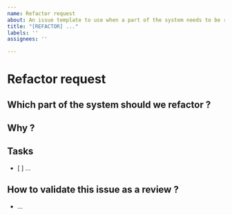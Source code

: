 ```yaml
---
name: Refactor request
about: An issue template to use when a part of the system needs to be refactored.
title: "[REFACTOR] ..."
labels: ''
assignees: ''

---
```


# Refactor request

## Which part of the system should we refactor ?

## Why ?

## Tasks
- [ ] ...

## How to validate this issue as a review ?
- ...
